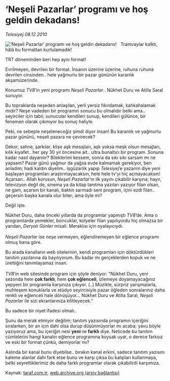 # ‘Neşeli Pazarlar’ programı ve hoş geldin dekadans!

*Telesiyej 08.12.2010*

<div class="yazi"><img align="left" alt="‘Neşeli Pazarlar’ programı ve hoş geldin dekadans!" border="0" src="http://www.taraf.com.tr/fotoraflar/makaleler/neseli-pazarlar-programi-ve-hos-geldin-dekadans_8273_orijinal.jpg" style="border-right-width:10px; border-color:#FFFFFF"/><p>Tramvaylar kalktı, hâlâ bu formattan kurtulamadık!</p>
<p>TRT döneminden beri hep aynı format!</p>
<p>Evrilmeyen, devrilen bir format. İnsanın üzerine üzerine, ruhuna ruhuna devrilen cinsinden.. hele yağmurlu bir pazar gününün karanlık akşamüzerinde. </p>
<p>Konumuz <i>TV8</i>’in yeni programı <i>Neşeli Pazarlar</i>.. Nükhet Duru ve Atilla Saral sunuyor.</p>
<p>Bu topraklarda neşeden anlaşılan, yerli yersiz fıkırdamak, kahkahalamak mıdır? Neşe vadeden bir programın sonucu bu olmalıdır belki ama.. seyirciler için tabii; sunucular kendileri sunup, kendileri gülünce, bir fenomen olarak çıkmıyor bu sonuç haliyle.</p>
<p>Peki, ne sebeple neşeleneceğiz şimdi diyor insan! Bu karanlık ve yağmurlu pazar gününü, neşeli pazara ne çevirecek? </p>
<p>Dekor, sahne, şarkılar, klişe aşk mesajları, aşk yoksa meşk olsun mesajları, kılık kıyafet.. her şey 30 yıl öncesine ait.. ultra bunaltıcı bir program. Sonuna kadar nasıl dayanılır? Bileklerimi kessem, sonra da sıkı sıkı sarsam mı ne yapsam? Pazar günü yağmur da yağsa evde kalmamak gerekiyor, ben anladım; hadi kaldın diyelim.. işgüzarlık yapıp <i>Telesiyej</i>’e yazarım diye yeni başlayan programları araştırmayacaksın, hele hele tv’yi hiç açmayacaksın! Açarsan.. Allah korusun, <i>Neşeli Pazarlar</i>’ın ilk yayını çıkabilir karşına; hayır, televizyon değil de, sinema ya da kitap tanıtma yazıları yazıyor filan olsan, ne gam, açarsın bir kanalı, baktın sarmadı seni program, içini ezdi filan.. geçersin başka kanala olur biter; ama öyle mi? </p>
<p>Değil işte.</p>
<p>Nükhet Duru, daha önceki yıllarda da programlar yapmıştı <i>TV8</i>’de. Ama o programlarda yemekler, boncuklar, kolyeler filan yapılıyordu hiç olmazsa bir yandan,<i> Deryalı Günler</i> misali. Meraklısı için oyalayıcıydı. <br/><br/><i>Neşeli Pazarlar</i> ise neşe vermeyen, eğlendiremeyen bir eğlence programı olmuş bana göre. </p>
<p>Bu arada kanalların web sitelerinin, kendi programları için döktürdükleri tanıtım yazılarına da bayılıyorum. Bu kadar mı gerçeklerden kopuk ve ne ürettiğini tanımlayamaz insan. <br/><br/><i>TV8</i>’in web sitesinde program için şöyle deniyor: “Nükhet Duru, yeni sezonda hem <b>çok farklı</b>, hem <b>çok eğlenceli</b>, izlemeye doyamayacağınız yepyeni bir programla karşınıza çıkıyor. (..) Müzikle, sürpriz yarışmalarla, muhteşem konuklarla ve stüdyo seyircisiyle pazar öğleden sonralarınız daha renkli ve eğlenceli hale dönüşüyor... Nükhet Duru ve Atilla Saral, <i>Neşeli Pazarlar</i> ile sizi ekranlarınıza kilitleyecek.” </p>
<p>Bu sadece bir niyet ifadesi olmalı.. </p>
<p>Şunu da merak etmiyor değilim; tanıtım yazısında programın içeriğini sıralarken, bir an için dahi olsa durup düşünmüyorlar mı acaba; yavu böyle yazıyoruz ama, bu içeriğin nesi <b>yeni </b>ve <b>farklı</b> diye. Neticede bu tanıtım cümlelerini hangi kanalın eğlence programına koysak uyar, o derece farksız ve eski bir format çünkü, demiyorlar mı? </p>
<p>Aslında bir kanal bunu diyebilse.. bırakın kanal erkini, sadece tanıtım yazısını kaleme alanlar dahi fark etse bunu ve karşı çıksa bu kalıpları kullanmaya, belki seyrettiklerimiz de daha farklı programlar olarak çıkabilirdi karşımıza.</p></div>

Kaynak: [taraf.com.tr](http://www.taraf.com.tr:80/telesiyej/makale-neseli-pazarlar-programi-ve-hos-geldin-dekadans.htm), [web.archive.org (arşiv bağlantısı)](http://web.archive.org/web/20101210163754/http://www.taraf.com.tr:80/telesiyej/makale-neseli-pazarlar-programi-ve-hos-geldin-dekadans.htm)
